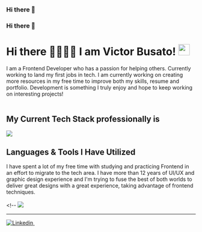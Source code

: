 ### Hi there 👋

<!--
**vickem/vickem** is a ✨ _special_ ✨ repository because its `README.md` (this file) appears on your GitHub profile.

Here are some ideas to get you started:

- 🔭 I’m currently working on ...
- 🌱 I’m currently learning ...
- 👯 I’m looking to collaborate on ...
- 🤔 I’m looking for help with ...
- 💬 Ask me about ...
- 📫 How to reach me: ...
- 😄 Pronouns: ...
- ⚡ Fun fact: ...
-->

### Hi there 👋

<!--
**vickem/vickem** is a ✨ _special_ ✨ repository because its `README.md` (this file) appears on your GitHub profile.

Here are some ideas to get you started:

- 🔭 I’m currently working on ...
- 🌱 I’m currently learning ...
- 👯 I’m looking to collaborate on ...
- 🤔 I’m looking for help with ...
- 💬 Ask me about ...
- 📫 How to reach me: ...
- 😄 Pronouns: ...
- ⚡ Fun fact: ...
-->
<!-- Headline -->

# Hi there 🤘🏻✌🏻 I am Victor Busato! <img style="height:30px" src="https://cdn.jsdelivr.net/gh/devicons/devicon/icons/go/go-original.svg" />

<!-- Body of Text Under Headline-->

I am a Frontend Developer who has a passion for helping others. Currently working to land my first jobs in tech. I am currently working on creating more resources in my free time to improve both my skills, resume and portfolio. Development is something I truly enjoy and hope to keep working on interesting projects!
<br /> <br />

## My Current Tech Stack professionally is <br />

<img src="https://raw.github.com/specialorange/FDXCM/master/doc/controllers_brief.svg">
<br />

## Languages & Tools I Have Utilized <br />

I have spent a lot of my free time with studying and practicing Frontend in an effort to migrate to the tech area. I have more than 12 years of UI/UX and graphic design experience and I'm trying to fuse the best of both worlds to deliver great designs with a great experience, taking advantage of frontend techniques. <br/> <br/><!--
<img src="./assets/react.svg" />

---

<!-- Social Links With follower Counts -->

</a><a href="https://www.linkedin.com/in/victorsilvabusato/"><img alt="Linkedin" src="https://img.shields.io/static/v1?style=for-the-badge&logo=linkedin&label=Linkedin">&nbsp;<br />
